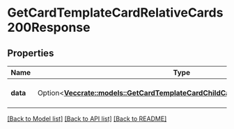 # GetCardTemplateCardRelativeCards200Response

## Properties

Name | Type | Description | Notes
------------ | ------------- | ------------- | -------------
**data** | Option<[**Vec<crate::models::GetCardTemplateCardChildCards200ResponseDataInner>**](getCardTemplateCardChildCards_200_response_data_inner.md)> | A list of relative cards. | [optional]

[[Back to Model list]](../README.md#documentation-for-models) [[Back to API list]](../README.md#documentation-for-api-endpoints) [[Back to README]](../README.md)


